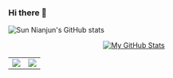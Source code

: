 ### Hi there 👋

![Sun Nianjun's GitHub stats](https://github-readme-stats.vercel.app/api?username=taojintianxia&hide_border=true&show_icons=true&include_all_commits=true&count_private=true&theme=buefy)

<!--   ### Github Trophies:-
[![trophy](https://github-profile-trophy.vercel.app/?username=taojintianxia&theme=gruvbox)](https://github.com/taojintianxia)-->
<div align="center" > 
  
[![My GitHub Stats](https://github-readme-stats.vercel.app/api/?username=taojintianxia&count_private=true&theme=tokyonight&showicons=true)]()
<div align="center">  
    
</div > 

<table><tr><td><img src="https://github-readme-stats.vercel.app/api/top-langs/?username=taojintianxia&layout=compact"/></td><td><img src="https://github-readme-streak-stats.herokuapp.com/?user=Swastyy"/></td></tr></table>
<!--   
[![My GitHub Language Stats](https://github-readme-stats.vercel.app/api/top-langs/?username=taojintianxia&langs_count=5&theme=tokyonight)]() -->

</div>
